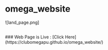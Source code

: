 # omega_website

![land_page.png]

<br>
### Web Page is Live : [Click Here](https://clubomegapu.github.io/omega_website/)
